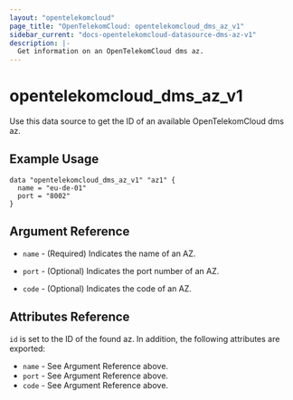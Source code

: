 ```yaml
---
layout: "opentelekomcloud"
page_title: "OpenTelekomCloud: opentelekomcloud_dms_az_v1"
sidebar_current: "docs-opentelekomcloud-datasource-dms-az-v1"
description: |-
  Get information on an OpenTelekomCloud dms az.
---
```


# opentelekomcloud\_dms\_az_v1

Use this data source to get the ID of an available OpenTelekomCloud dms az.

## Example Usage

```hcl
data "opentelekomcloud_dms_az_v1" "az1" {
  name = "eu-de-01"
  port = "8002"
}
```

## Argument Reference

* `name` - (Required) Indicates the name of an AZ.

* `port` - (Optional) Indicates the port number of an AZ.

* `code` - (Optional) Indicates the code of an AZ.

## Attributes Reference

`id` is set to the ID of the found az. In addition, the following attributes
are exported:

* `name` - See Argument Reference above.
* `port` - See Argument Reference above.
* `code` - See Argument Reference above.
